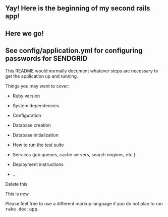 ## Yay! Here is the beginning of my second rails app!

## Here we go!

## See config/application.yml for configuring passwords for SENDGRID

This README would normally document whatever steps are necessary to get the
application up and running.

Things you may want to cover:

* Ruby version

* System dependencies

* Configuration

* Database creation

* Database initialization

* How to run the test suite

* Services (job queues, cache servers, search engines, etc.)

* Deployment instructions

* ...


Delete this




This is new 


Please feel free to use a different markup language if you do not plan to run
<tt>rake doc:app</tt>.
